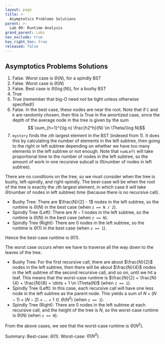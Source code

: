 ```yaml
---
layout: page
title: >-
  Asymptotics Problems Solutions
parent: >-
  Lab 09: Runtime Analysis
grand_parent: Labs
nav_exclude: true
has_right_toc: true
released: false
---
```


## Asymptotics Problems Solutions

1. False. Worst case is $\Theta(N)$, for a spindly BST
2. False. Worst case is $\Theta(N)$
3. False. Best case is $\Theta(\log(N))$, for a bushy BST
4. True
5. True (remember that big-O need not be tight unless otherwise specified!)
6. False. In the best case, these nodes are near the root. Note that if `C` and `K` are randomly chosen, then this is True in the amortized case, since the depth of the average node in the tree is given by the sum
   $$ \sum_{h=1}^{\lg n} \frac{h2^h}{N} \in \Theta(\log N)$$
7. `mystery` finds the `z`th largest element in the BST (indexed from 1). It does this by calculating the number of elements in the left subtree, then going to the right or left subtree depending on whether we have too many elements in the left subtree or not enough. Note that `numLeft` will take proportional time to the number of nodes in the left subtree, so the amount of work in one recursive subcall is $\Theta(\text{number of nodes in left subtree})$.

There are no conditions on the tree, so we must consider when the tree is bushy,
left-spindly, and right-spindly. The best-case will be when the root of the tree is exactly the `z`th largest element, in which case it will take $\Theta(\text{number of nodes in left subtree})$ time (because there is no recursive call).

- Bushy Tree: There are $\frac{N}{2} - 1$ nodes in the left subtree,
  so the runtime is $\Theta(N)$ in the best case (when `z == N / 2`).
- Spindly Tree (Left): There are $N - 1$ nodes in the left subtree,
  so the runtime is $\Theta(N)$ in the best case (when `z == N`).
- Spindly Tree (Right): There are $0$ nodes in the left subtree, so the runtime is $\Theta(1)$ in the best case (when `z == 1`).

Hence the best-case runtime is $\Theta(1)$.

The worst case occurs when we have to traverse all the way down to the leaves of the tree.

- Bushy Tree: For the first recursive call, there are about $\frac{N}{2}$ nodes in the left subtree, then there will be about $\frac{N}{4}$ nodes in the left subtree of the second recursive call, and so on, until we hit a leaf. This means that the worst-case runtime is $\frac{N}{2} + \frac{N}{4} + \frac{N}{8} + \dots + 1 \in \Theta(N)$ (when `z == 1`).
- Spindly Tree (Left): In this case, each recursive call will have one less node in the left subtree as the parent node. This yields a sum of $N + (N-1) + (N-2) + \dots + 1 \in \Theta(N^2)$ (when `z == 1`).
- Spindly Tree (Right): There are $0$ nodes in the left subtree at each recursive call, and the height of the tree is $N$, so the worst-case runtime is $\Theta(N)$ (when `z == N`).

From the above cases, we see that the worst-case runtime is $\Theta(N^2)$.

Summary: Best-case: $\Theta(1)$. Worst-case: $\Theta(N^2)$.
